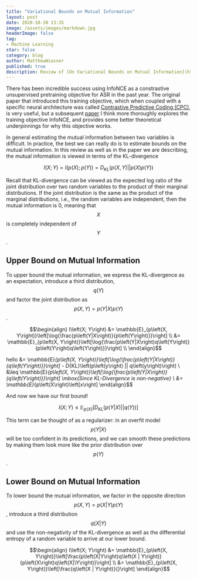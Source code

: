 ```yaml
---
title: "Variational Bounds on Mutual Information"
layout: post
date: 2020-10-30 13:35
image: /assets/images/markdown.jpg
headerImage: false
tag:
- Machine Learning
star: false
category: blog
author: MatthewWiesner
published: true
description: Review of [On Variational Bounds on Mutual Information](https://arxiv.org/pdf/1905.06922.pdf)
---
```


There has been incredible success using InfoNCE as a constrastive unsupervised pretraining objective for ASR in the past year. The original paper that introduced this training objective,
which when coupled with a specific neural architecture was called [Contrastive Predictive Coding (CPC)](https://arxiv.org/pdf/1807.03748.pdf), is very useful, but a subsequent [paper](https://arxiv.org/pdf/1905.06922.pdf) I think more thoroughly explores the training objective InfoNCE, and provides some better theoretical underpinnings for why this objective works.

In general estimating the mutual information between two variables is difficult. In practice, the best we can really do is to estimate bounds on the mutual information. In this review
as well as in the paper we are describing, the mutual information is viewed in terms of the KL-divergence

$$I\left(X; Y\right) = I\left(p\left(X\right); p\left(Y\right)\right) = D_{KL}\left(p\left(X, Y\right) || p\left(X\right)p\left(Y\right)\right)$$

Recall that KL-divergence can be viewed as the expected log ratio of the joint distribution over two random variables to the product of their marginal distributions.
If the joint distribution is the same as the product of the marginal distributions, i.e., the random variables are independent, then the mutual information is 0, meaning that $$X$$ is completely independent of $$Y$$.

## Upper Bound on Mutual Information
To upper bound the mutual information, we express the KL-divergence as an expectation, introduce a third distribution, $$q\left(Y\right)$$ and factor the joint distribution as $$p\left(X, Y\right) = p\left(Y|X\right)p\left(Y\right)$$.

$$\begin{align}
I\left(X; Y\right) &= \mathbb{E}_{p\left(X, Y\right)}\left[\log{\frac{p\left(Y|X\right)}{p\left(Y\right)}}\right] \\
&= \mathbb{E}_{p\left(X, Y\right)}\left[\log{\frac{p\left(Y|X\right)q\left(Y\right)}{p\left(Y\right)q\left(Y\right)}}\right] \\
\end{align}$$

hello
&= \mathbb{E}_{p\left(X, Y\right)}\left[\log{\frac{p\left(Y|X\right)}{q\left(Y\right)}}\right] - D_{KL}\left(p\left(y\right) || q\left(y\right)\right) \\
&\leq \mathbb{E}_{p\left(X, Y\right)}\left[\log{\frac{p\left(Y|X\right)}{q\left(Y\right)}}\right] \mbox{Since KL-Divergence is non-negative} \\
&= \mathbb{E}_{p\left(X\right)\left[x\right]
\end{align}$$


And now we have our first bound!

$$I\left(X; Y\right) \leq \mathbb{E}_{p\left(X\right)}\left[D_{KL}\left(p\left(Y|X\right) || q\left(Y\right)\right)\right]$$

This term can be thought of as a regularizer: in an overfit model $$p\left(Y|X\right)$$ will be too confident in its predictions, and we can smooth these predictions by making them look more like the prior distribution over $$p\left(Y\right)$$. 


## Lower Bound on Mutual Information
To lower bound the mutual information, we factor in the opposite direction $$p\left(X, Y\right) = p\left(X | Y\right)p\left(Y\right)$$, introduce a third distribution $$q\left(X | Y\right)$$ and use the non-negativity of the KL-divergence as well as the differential entropy of a random variable to arrive at our lower bound. 

$$\begin{align}
I\left(X; Y\right) &= \mathbb{E}_{p\left(X, Y\right)}\left[\frac{p\left(X|Y\right)q\left(X | Y\right)}{p\left(X\right)q\left(X|\Y\right)}\right] \\
&= \mathbb{E}_{p\left(X, Y\right)}\left[\frac{q\left(X | Y\right)}{}\right]
\end{align}$$

